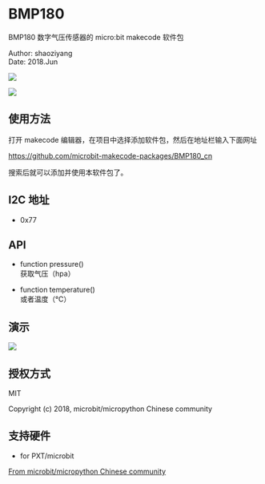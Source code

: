 # BMP180

BMP180 数字气压传感器的 micro:bit makecode 软件包  

Author: shaoziyang  
Date:   2018.Jun  

![](https://github.com/microbit-makecode-packages/BMP180_cn/raw/master/icon.png)  
  
![](https://github.com/microbit-makecode-packages/BMP180_cn/raw/master/bmp180.jpg)

## 使用方法

打开 makecode 编辑器，在项目中选择添加软件包，然后在地址栏输入下面网址  

https://github.com/microbit-makecode-packages/BMP180_cn  

搜索后就可以添加并使用本软件包了。

## I2C 地址  

- 0x77  

## API

- function pressure()  
获取气压（hpa）  

- function temperature()  
或者温度（℃）


## 演示

![](https://github.com/microbit-makecode-packages/BMP180_cn/raw/master/demo.jpg)

## 授权方式

MIT

Copyright (c) 2018, microbit/micropython Chinese community  

## 支持硬件

* for PXT/microbit


[From microbit/micropython Chinese community](http://www.micropython.org.cn)
